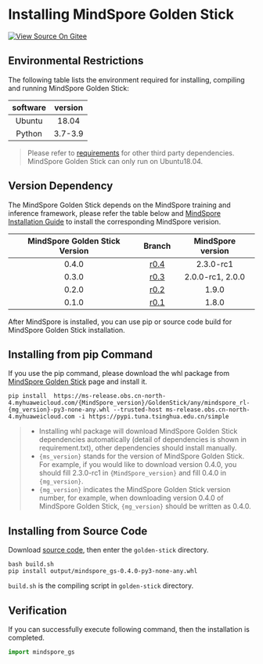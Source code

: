 # Installing MindSpore Golden Stick

[![View Source On Gitee](https://mindspore-website.obs.cn-north-4.myhuaweicloud.com/website-images/master/resource/_static/logo_source_en.svg)](https://gitee.com/mindspore/docs/blob/master/docs/golden_stick/docs/source_en/install.md)

## Environmental Restrictions

The following table lists the environment required for installing, compiling and running MindSpore Golden Stick:

| software | version |
| :-----: | :-----: |
| Ubuntu  |  18.04  |
| Python  |  3.7-3.9 |

> Please refer to [requirements](https://gitee.com/mindspore/golden-stick/blob/r0.4/requirements.txt) for other third party dependencies.
> MindSpore Golden Stick can only run on Ubuntu18.04.

## Version Dependency

The MindSpore Golden Stick depends on the MindSpore training and inference framework, please refer the table below and [MindSpore Installation Guide](https://mindspore.cn/install) to install the corresponding MindSpore verision.

| MindSpore Golden Stick Version |                            Branch                            | MindSpore version |
| :-----------------------------: | :----------------------------------------------------------: | :-------: |
|          0.4.0          | [r0.4](https://gitee.com/mindspore/golden-stick/tree/r0.4/) |   2.3.0-rc1   |
|          0.3.0          | [r0.3](https://gitee.com/mindspore/golden-stick/tree/r0.3/) |   2.0.0-rc1, 2.0.0   |
|          0.2.0          | [r0.2](https://gitee.com/mindspore/golden-stick/tree/r0.2/) |   1.9.0   |
|          0.1.0          | [r0.1](https://gitee.com/mindspore/golden-stick/tree/r0.1/) |   1.8.0   |

After MindSpore is installed, you can use pip or source code build for MindSpore Golden Stick installation.

## Installing from pip Command

If you use the pip command, please download the whl package from [MindSpore Golden Stick](https://www.mindspore.cn/versions/en) page and install it.

```shell
pip install  https://ms-release.obs.cn-north-4.myhuaweicloud.com/{MindSpore_version}/GoldenStick/any/mindspore_rl-{mg_version}-py3-none-any.whl --trusted-host ms-release.obs.cn-north-4.myhuaweicloud.com -i https://pypi.tuna.tsinghua.edu.cn/simple
```

> - Installing whl package will download MindSpore Golden Stick dependencies automatically (detail of dependencies is shown in requirement.txt), other dependencies should install manually.
> - `{ms_version}` stands for the version of MindSpore Golden Stick. For example, if you would like to download version 0.4.0, you should fill 2.3.0-rc1 in `{MindSpore_version}` and fill 0.4.0 in `{mg_version}`.
> - `{mg_version}` indicates the MindSpore Golden Stick version number, for example, when downloading version 0.4.0 of MindSpore Golden Stick, `{mg_version}` should be written as 0.4.0.

## Installing from Source Code

Download [source code](https://gitee.com/mindspore/golden-stick), then enter the `golden-stick` directory.

```shell
bash build.sh
pip install output/mindspore_gs-0.4.0-py3-none-any.whl
```

`build.sh` is the compiling script in `golden-stick` directory.

## Verification

If you can successfully execute following command, then the installation is completed.

```python
import mindspore_gs
```

